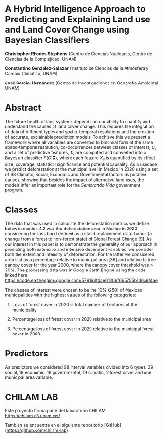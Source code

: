 
# A Hybrid Intelligence Approach to Predicting and Explaining Land use and Land Cover Change using Bayesian Classifiers
**Christopher Rhodes Stephens** (Centro de Ciencias Nucleares, Centro de Ciencias de la Complejidad, UNAM)

**Constantino González-Salazar** (Instituto de Ciencias de la Atmósfera y Cambio Climático, UNAM)

**José García-Hernández** (Centro de Investigaciones en Geografía Ambiental UNAM)

# Abstract
The future health of land systems depends on our ability to quantify and understand
the causes of land cover change. This requires the integration of data of different types
and spatio-temporal resolutions and the creation of accurate, explainable prediction
models. To achieve this we present a framework where all variables are converted to
binomial form at the same spatio-temporal resolution, co-occurrences between classes
of interest, $C$, and a set of predictive features, $\mathbf X$, are computed and
converted into a Bayesian classifier $P(C|\mathbf X)$, where each feature $X_{ij}$ is
quantified by its effect size, coverage, statistical significance and potential causality. As
a usecase we predict deforestation at the municipal level in Mexico in 2020 using a set
of 98 Climatic, Social, Economic and Governmental factors as putative causes,
showing that besides the impact of alternative land uses, the models infer an important
role for the *Sembrando Vida* government program.

# Classes
The data that was used to calculate the deforestation metrics we define
below in section 4.2 was the deforestation area in Mexico in 2020 considering
the loss band defined as a stand replacement disturbance (a change from a
forest to non-forest state) of Global Forest Change [9]. As our interest in this
paper is to demonstrate the generality of our approach in predicting both
extensive and intensive dependent variables, we consider both the extent
and intensity of deforestation. For the latter we considered area lost as a
percentage relative to municipal area [36] and relative to tree canopy cover for
the year 2000, where the canopy cover threshold was > 30%. The processing
data was in Google Earth Engine using the code linked here <https://code.earthengine.google.com/579168f4ae01806f665755b1d6a9f4ae>

The classes of interest were chosen to be the 10% (250) of
Mexican municipalities with the highest values of the following categories:

1. Loss of forest cover in 2020 in total number of hectares of the municipality

2. Percentage loss of forest cover in 2020 relative to the municipal area

3. Percentage loss of forest cover in 2020 relative to the municipal forest
cover in 2000.

# Predictors 
As predictors we considered 98 interval variables divided into 6 types:
39 social, 19 economic, 18 governmental, 19 climatic, 2 forest cover and
one municipal area variable.

# CHILAM LAB 
Este proyecto forma parte del laboratorio CHILAM <https://chilam.c3.unam.mx/>

Tambien se encuentra en el siguiente repositorio [GitHub] (https://github.com/chilam-lab)
